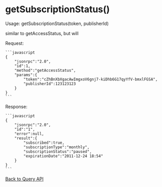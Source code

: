 getSubscriptionStatus()
=======================

Usage:
  getSubscriptionStatus(token, publisherId)


similar to getAccessStatus, but will


Request:

    ```javascript
    {
        "jsonrpc":"2.0",
        "id":1,
        "method":"getAccessStatus",
        "params":{
            "token":"cZhBnXbXgacAwImgxoV6gnj7-kiDhb6G17qyYfV-bmxlFGSA",
            "publisherId":123123123
        }
    }
    ```

Response:

    ```javascript
    {
        "jsonrpc":"2.0",
        "id":"1",
        "error":null,
        "result":{
            "subscribed":true,
            "subscriptionType":"monthly",
            "subscriptionStatus":"paused",
            "expirationDate":"2011-12-24 18:54"
        }
    }
    ```

[Back to Query API](Reference/Query_API)